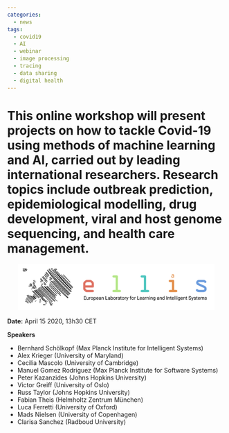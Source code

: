 ```yaml
---
categories:
  - news
tags:
  - covid19
  - AI
  - webinar
  - image processing
  - tracing
  - data sharing
  - digital health
---
```


# This online workshop will present projects on how to tackle Covid-19 using methods of machine learning and AI, carried out by leading international researchers. Research topics include outbreak prediction, epidemiological modelling, drug development, viral and host genome sequencing, and health care management.

<p align="center"><a href="https://ellis.eu/en/covid-19/events/ellis-against-covid-19-15-04-2020"><img src="/assets/images/images_posts/logo_ELLIS.png"  width="90%"></a></p> 


**Date:** April 15 2020, 13h30 CET

**Speakers** 

* Bernhard Schölkopf (Max Planck Institute for Intelligent Systems)
* Alex Krieger (University of Maryland)
* Cecilia Mascolo (University of Cambridge)
* Manuel Gomez Rodriguez (Max Planck Institute for Software Systems)
* Peter Kazanzides (Johns Hopkins University)
* Victor Greiff (University of Oslo)
* Russ Taylor (Johns Hopkins University)
* Fabian Theis (Helmholtz Zentrum München)
* Luca Ferretti (University of Oxford)
* Mads Nielsen (University of Copenhagen)
* Clarisa Sanchez (Radboud University)